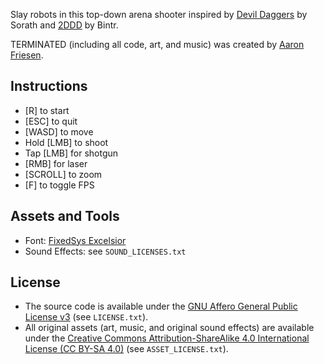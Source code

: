 
Slay robots in this top-down arena shooter inspired by [Devil Daggers](https://devildaggers.com/) by Sorath and [2DDD](https://www.youtube.com/watch?v=AdUhOtKY0ko) by Bintr.

TERMINATED (including all code, art, and music) was created by [Aaron Friesen](https://frie.dev).

## Instructions

- [R] to start
- [ESC] to quit
- [WASD] to move
- Hold [LMB] to shoot
- Tap [LMB] for shotgun
- [RMB] for laser
- [SCROLL] to zoom
- [F] to toggle FPS

## Assets and Tools

- Font: [FixedSys Excelsior](https://github.com/kika/fixedsys)
- Sound Effects: see `SOUND_LICENSES.txt`

## License

- The source code is available under the [GNU Affero General Public License v3](https://www.gnu.org/licenses/agpl-3.0.en.html) (see `LICENSE.txt`).
- All original assets (art, music, and original sound effects) are available under the [Creative Commons Attribution-ShareAlike 4.0 International License (CC BY-SA 4.0)](https://creativecommons.org/licenses/by-sa/4.0/) (see `ASSET_LICENSE.txt`).
